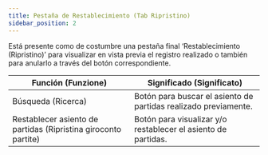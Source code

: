 ```yaml
---
title: Pestaña de Restablecimiento (Tab Ripristino)
sidebar_position: 2
---
```


Está presente como de costumbre una pestaña final ‘Restablecimiento (Ripristino)’ para visualizar en vista previa el registro realizado o también para anularlo a través del botón correspondiente.



| Función (Funzione) | Significado (Significato) |
| --- | --- |
| Búsqueda (Ricerca) | Botón para buscar el asiento de partidas realizado previamente. |
| Restablecer asiento de partidas (Ripristina giroconto partite) | Botón para visualizar y/o restablecer el asiento de partidas. |